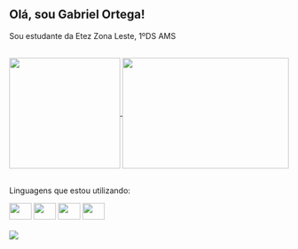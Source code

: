 ## Olá, sou Gabriel Ortega!
Sou estudante da Etez Zona Leste, 1ºDS AMS
<br>
<br>
<div style="display: inline_block">
<a href="https://github.com/GabrielOrtega23/github-readme-stats">
  <img height="200" align="center" src="https://github-readme-stats.vercel.app/api?username=GabrielOrtega23&show_icons=true&theme=radical" />
</a>
<a href="https://github.com/GabrielOrtega23/convoychat">
  <img height="200" width="300"  align="center" src="https://github-readme-stats.vercel.app/api/top-langs/?username=GabrielOrtega23&layout=compact&theme=radical" />
</a>
</div>


<div style="display: inline_block"><br>
<p>Linguagens que estou utilizando:</p>
<img allign="center" height="30" width="40" src="https://cdn.jsdelivr.net/gh/devicons/devicon@latest/icons/html5/html5-original.svg" /> <img allign="center" height="30" width="40" src="https://cdn.jsdelivr.net/gh/devicons/devicon@latest/icons/css3/css3-original.svg" />
 <img allign="center" height="30" width="40" src="https://cdn.jsdelivr.net/gh/devicons/devicon@latest/icons/javascript/javascript-original.svg" />
 
 <img allign="center" height="30" width="40" src="https://cdn.jsdelivr.net/gh/devicons/devicon@latest/icons/java/java-original.svg" /> 
 <br>
<br>         
</div>
<div>
<a href=" https://www.instagram.com/gabrielcof.zl/" target="_blank"><img src="https://img.shields.io/badge/Instagram-E4405F?style=for-the-badge&logo=instagram&logoColor=white " target="_blank"></a>
</div>
          
          
         



